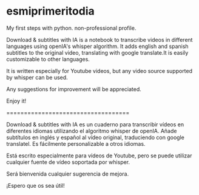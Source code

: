 # esmiprimeritodia

My first steps with python. non-professional profile.

Download & subtitles with IA is a notebook to transcribe videos in different languages using openIA's whisper algorithm. It adds english and spanish subtitles to the original video, translating with google translate.It is easily customizable to other languages.  

It is written especially for Youtube videos, but any video source supported by whisper can be used. 

Any suggestions for improvement will be appreciated.

Enjoy it!

===================================

Download & subtitles with IA es un cuaderno para transcribir vídeos en diferentes idiomas utilizando el algoritmo whisper de openIA. Añade subtítulos en inglés y español al vídeo original, traduciendo con google translatel. Es fácilmente personalizable a otros idiomas.  

Está escrito especialmente para vídeos de Youtube, pero se puede utilizar cualquier fuente de vídeo soportada por whisper. 

Será bienvenida cualquier sugerencia de mejora.

¡Espero que os sea útil!
